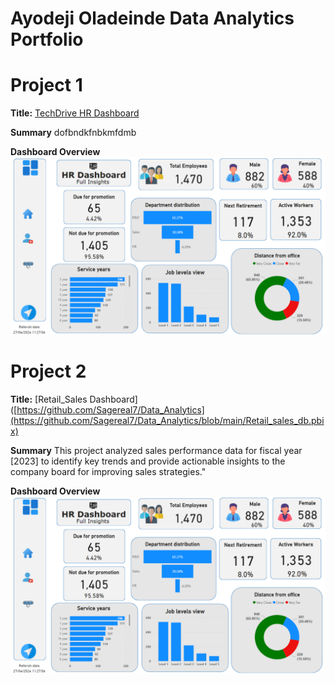 # Ayodeji Oladeinde Data Analytics Portfolio 
# Project 1
**Title:** [TechDrive HR Dashboard](https://github.com/Sagereal7/Data_Analytics)

**Summary** dofbndkfnbkmfdmb

**Dashboard Overview**
![HR_Dashboard](HR_Dashboard.png)


# Project 2
**Title:** [Retail_Sales Dashboard]([https://github.com/Sagereal7/Data_Analytics](https://github.com/Sagereal7/Data_Analytics/blob/main/Retail_sales_db.pbix)

**Summary** This project analyzed sales performance data for fiscal year [2023] to identify key trends and provide actionable insights to the company board for improving sales strategies."

**Dashboard Overview**
![HR_Dashboard](HR_Dashboard.png)
